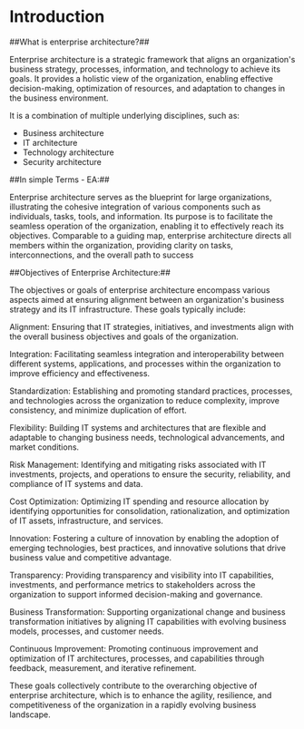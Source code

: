 # Introduction

##What is enterprise architecture?##


Enterprise architecture is a strategic framework that aligns an organization's business strategy, processes, information, and technology to achieve its goals. It provides a holistic view of the organization, enabling effective decision-making, optimization of resources, and adaptation to changes in the business environment.

It is a combination of multiple underlying disciplines, such as:

* Business architecture
* IT architecture
* Technology architecture
* Security architecture

##In simple Terms - EA:##

Enterprise architecture serves as the blueprint for large organizations, illustrating the cohesive integration of various components such as individuals, tasks, tools, and information. Its purpose is to facilitate the seamless operation of the organization, enabling it to effectively reach its objectives. Comparable to a guiding map, enterprise architecture directs all members within the organization, providing clarity on tasks, interconnections, and the overall path to success

##Objectives of Enterprise Architecture:##

The objectives or goals of enterprise architecture encompass various aspects aimed at ensuring alignment between an organization's business strategy and its IT infrastructure. These goals typically include:

Alignment: Ensuring that IT strategies, initiatives, and investments align with the overall business objectives and goals of the organization.

Integration: Facilitating seamless integration and interoperability between different systems, applications, and processes within the organization to improve efficiency and effectiveness.

Standardization: Establishing and promoting standard practices, processes, and technologies across the organization to reduce complexity, improve consistency, and minimize duplication of effort.

Flexibility: Building IT systems and architectures that are flexible and adaptable to changing business needs, technological advancements, and market conditions.

Risk Management: Identifying and mitigating risks associated with IT investments, projects, and operations to ensure the security, reliability, and compliance of IT systems and data.

Cost Optimization: Optimizing IT spending and resource allocation by identifying opportunities for consolidation, rationalization, and optimization of IT assets, infrastructure, and services.

Innovation: Fostering a culture of innovation by enabling the adoption of emerging technologies, best practices, and innovative solutions that drive business value and competitive advantage.

Transparency: Providing transparency and visibility into IT capabilities, investments, and performance metrics to stakeholders across the organization to support informed decision-making and governance.

Business Transformation: Supporting organizational change and business transformation initiatives by aligning IT capabilities with evolving business models, processes, and customer needs.

Continuous Improvement: Promoting continuous improvement and optimization of IT architectures, processes, and capabilities through feedback, measurement, and iterative refinement.

These goals collectively contribute to the overarching objective of enterprise architecture, which is to enhance the agility, resilience, and competitiveness of the organization in a rapidly evolving business landscape.
